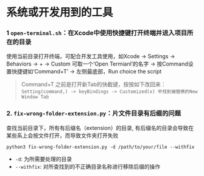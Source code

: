 # 系统或开发用到的工具

### 1 `open-terminal.sh`：在Xcode中使用快捷键打开终端并进入项目所在的目录



 使用当前目录打开终端，可配合开发工具使用，如Xcode -> Settings -> Behaviors -> + -> Custom 可取一个‘Open Termianl’的名字 -> 按Command设置快捷键如‘Command+T’ -> 左侧最底部，Run choice the script

> Command+T 之前是打开新Tab的快截键，按按如下改回来：
`Setting(command,) -> keyBindings -> Customized(x) 中找到被替换的New Window Tab`

### 2. `fix-wrong-folder-extension.py`：片文件目录有后缀的问题

查找当前目录下，所有有后缀名（extension）的目录, 有后缀名的目录会导致在某些系上会按文件打开，而导致文件夹打开失败

`python3 fix-wrong-folder-extension.py -d /path/to/your/file --withfix`

* `-d`: 为所需要处理的目录
* `--withfix`: 对所查找到的不正确目录名称进行移除后缀的操作
